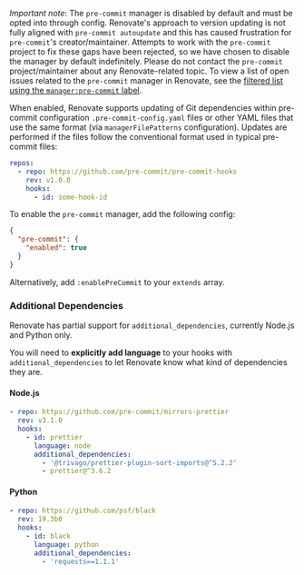 _Important note_: The `pre-commit` manager is disabled by default and must be opted into through config.
Renovate's approach to version updating is not fully aligned with `pre-commit autoupdate` and this has caused frustration for `pre-commit`'s creator/maintainer.
Attempts to work with the `pre-commit` project to fix these gaps have been rejected, so we have chosen to disable the manager by default indefinitely.
Please do not contact the `pre-commit` project/maintainer about any Renovate-related topic.
To view a list of open issues related to the `pre-commit` manager in Renovate, see the [filtered list using the `manager:pre-commit` label](https://github.com/renovatebot/renovate/issues?q=is%3Aissue+is%3Aopen+sort%3Aupdated-desc+label%3Amanager%3Apre-commit).

When enabled, Renovate supports updating of Git dependencies within pre-commit configuration `.pre-commit-config.yaml` files or other YAML files that use the same format (via `managerFilePatterns` configuration).
Updates are performed if the files follow the conventional format used in typical pre-commit files:

```yaml
repos:
  - repo: https://github.com/pre-commit/pre-commit-hooks
    rev: v1.0.0
    hooks:
      - id: some-hook-id
```

To enable the `pre-commit` manager, add the following config:

```json
{
  "pre-commit": {
    "enabled": true
  }
}
```

Alternatively, add `:enablePreCommit` to your `extends` array.

### Additional Dependencies

Renovate has partial support for `additional_dependencies`, currently Node.js and Python only.

You will need to **explicitly add language** to your hooks with `additional_dependencies`
to let Renovate know what kind of dependencies they are.

#### Node.js

```yaml
- repo: https://github.com/pre-commit/mirrors-prettier
  rev: v3.1.0
  hooks:
    - id: prettier
      language: node
      additional_dependencies:
        - '@trivago/prettier-plugin-sort-imports@^5.2.2'
        - prettier@^3.6.2
```

#### Python

```yaml
- repo: https://github.com/psf/black
  rev: 19.3b0
  hooks:
    - id: black
      language: python
      additional_dependencies:
        - 'requests==1.1.1'
```
